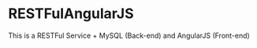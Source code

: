RESTFulAngularJS
================

This is a RESTFul Service + MySQL (Back-end) and AngularJS (Front-end)
